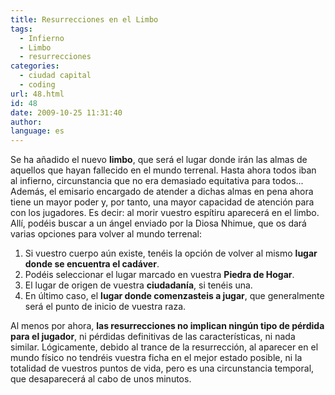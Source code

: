 ```yaml
---
title: Resurrecciones en el Limbo
tags:
  - Infierno
  - Limbo
  - resurrecciones
categories:
  - ciudad capital
  - coding
url: 48.html
id: 48
date: 2009-10-25 11:31:40
author:
language: es
---
```


Se ha añadido el nuevo **limbo**, que será el lugar donde irán las almas de aquellos que hayan fallecido en el mundo terrenal. Hasta ahora todos iban al infierno, circunstancia que no era demasiado equitativa para todos... Además, el emisario encargado de atender a dichas almas en pena ahora tiene un mayor poder y, por tanto, una mayor capacidad de atención para con los jugadores. Es decir: al morir vuestro espítiru aparecerá en el limbo. Allí, podéis buscar a un ángel enviado por la Diosa Nhimue, que os dará varias opciones para volver al mundo terrenal:

1.  Si vuestro cuerpo aún existe, tenéis la opción de volver al mismo **lugar donde se encuentra el cadáver**.
2.  Podéis seleccionar el lugar marcado en vuestra **Piedra de Hogar**.
3.  El lugar de origen de vuestra **ciudadanía**, si tenéis una.
4.  En último caso, el **lugar donde comenzasteis a jugar**, que generalmente será el punto de inicio de vuestra raza.

Al menos por ahora, **las resurrecciones no implican ningún tipo de pérdida para el jugador**, ni pérdidas definitivas de las características, ni nada similar. Lógicamente, debido al trance de la resurrección, al aparecer en el mundo físico no tendréis vuestra ficha en el mejor estado posible, ni la totalidad de vuestros puntos de vida, pero es una circunstancia temporal, que desaparecerá al cabo de unos minutos.
